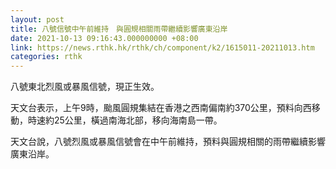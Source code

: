 ```yaml
---
layout: post
title: 八號信號中午前維持　與圓規相關雨帶繼續影響廣東沿岸
date: 2021-10-13 09:16:43.000000000 +08:00
link: https://news.rthk.hk/rthk/ch/component/k2/1615011-20211013.htm
categories: rthk
---
```


八號東北烈風或暴風信號，現正生效。

天文台表示，上午9時，颱風圓規集結在香港之西南偏南約370公里，預料向西移動，時速約25公里，橫過南海北部，移向海南島一帶。

天文台說，八號烈風或暴風信號會在中午前維持，預料與圓規相關的雨帶繼續影響廣東沿岸。
